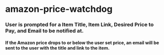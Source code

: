# amazon-price-watchdog

### User is prompted for a Item Title, Item Link, Desired Price to Pay, and Email to be notified at.
#### If the Amazon price drops to or below the user set price, an email will be sent to the user with the title and link to the item.
